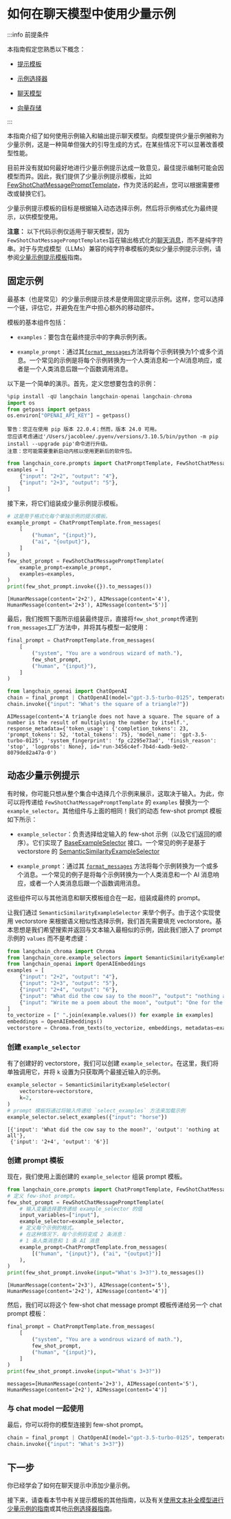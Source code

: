 # 如何在聊天模型中使用少量示例

:::info 前提条件

本指南假定您熟悉以下概念：

- [提示模板](/docs/concepts/#prompt-templates)

- [示例选择器](/docs/concepts/#example-selectors)

- [聊天模型](/docs/concepts/#chat-model)

- [向量存储](/docs/concepts/#vectorstores)

:::

本指南介绍了如何使用示例输入和输出提示聊天模型。向模型提供少量示例被称为少量示例，这是一种简单但强大的引导生成的方式，在某些情况下可以显著改善模型性能。

目前并没有就如何最好地进行少量示例提示达成一致意见，最佳提示编制可能会因模型而异。因此，我们提供了少量示例提示模板，比如[FewShotChatMessagePromptTemplate](https://api.python.langchain.com/en/latest/prompts/langchain_core.prompts.few_shot.FewShotChatMessagePromptTemplate.html?highlight=fewshot#langchain_core.prompts.few_shot.FewShotChatMessagePromptTemplate)，作为灵活的起点，您可以根据需要修改或替换它们。

少量示例提示模板的目标是根据输入动态选择示例，然后将示例格式化为最终提示，以供模型使用。

**注意：** 以下代码示例仅适用于聊天模型，因为`FewShotChatMessagePromptTemplates`旨在输出格式化的[聊天消息](/docs/concepts/#message-types)，而不是纯字符串。对于与完成模型（LLMs）兼容的纯字符串模板的类似少量示例提示示例，请参阅[少量示例提示模板](/docs/how_to/few_shot_examples/)指南。

## 固定示例

最基本（也是常见）的少量示例提示技术是使用固定提示示例。这样，您可以选择一个链，评估它，并避免在生产中担心额外的移动部件。

模板的基本组件包括：

- `examples`：要包含在最终提示中的字典示例列表。

- `example_prompt`：通过其[`format_messages`](https://api.python.langchain.com/en/latest/prompts/langchain_core.prompts.chat.ChatPromptTemplate.html?highlight=format_messages#langchain_core.prompts.chat.ChatPromptTemplate.format_messages)方法将每个示例转换为1个或多个消息。一个常见的示例是将每个示例转换为一个人类消息和一个AI消息响应，或者是一个人类消息后跟一个函数调用消息。

以下是一个简单的演示。首先，定义您想要包含的示例：

```python
%pip install -qU langchain langchain-openai langchain-chroma
import os
from getpass import getpass
os.environ["OPENAI_API_KEY"] = getpass()
```

```output
警告：您正在使用 pip 版本 22.0.4；然而，版本 24.0 可用。
您应该考虑通过'/Users/jacoblee/.pyenv/versions/3.10.5/bin/python -m pip install --upgrade pip'命令进行升级。
注意：您可能需要重新启动内核以使用更新后的软件包。
```

```python
from langchain_core.prompts import ChatPromptTemplate, FewShotChatMessagePromptTemplate
examples = [
    {"input": "2+2", "output": "4"},
    {"input": "2+3", "output": "5"},
]
```

接下来，将它们组装成少量示例提示模板。

```python
# 这是用于格式化每个单独示例的提示模板。
example_prompt = ChatPromptTemplate.from_messages(
    [
        ("human", "{input}"),
        ("ai", "{output}"),
    ]
)
few_shot_prompt = FewShotChatMessagePromptTemplate(
    example_prompt=example_prompt,
    examples=examples,
)
print(few_shot_prompt.invoke({}).to_messages())
```

```output
[HumanMessage(content='2+2'), AIMessage(content='4'), HumanMessage(content='2+3'), AIMessage(content='5')]
```

最后，我们按照下面所示组装最终提示，直接将`few_shot_prompt`传递到`from_messages`工厂方法中，并将其与模型一起使用：

```python
final_prompt = ChatPromptTemplate.from_messages(
    [
        ("system", "You are a wondrous wizard of math."),
        few_shot_prompt,
        ("human", "{input}"),
    ]
)
```

```python
from langchain_openai import ChatOpenAI
chain = final_prompt | ChatOpenAI(model="gpt-3.5-turbo-0125", temperature=0.0)
chain.invoke({"input": "What's the square of a triangle?"})
```

```output
AIMessage(content='A triangle does not have a square. The square of a number is the result of multiplying the number by itself.', response_metadata={'token_usage': {'completion_tokens': 23, 'prompt_tokens': 52, 'total_tokens': 75}, 'model_name': 'gpt-3.5-turbo-0125', 'system_fingerprint': 'fp_c2295e73ad', 'finish_reason': 'stop', 'logprobs': None}, id='run-3456c4ef-7b4d-4adb-9e02-8079de82a47a-0')
```

## 动态少量示例提示

有时候，你可能只想从整个集合中选择几个示例来展示，这取决于输入。为此，你可以将传递给 `FewShotChatMessagePromptTemplate` 的 `examples` 替换为一个 `example_selector`。其他组件与上面的相同！我们的动态 few-shot prompt 模板如下所示：

- `example_selector`：负责选择给定输入的 few-shot 示例（以及它们返回的顺序）。它们实现了 [BaseExampleSelector](https://api.python.langchain.com/en/latest/example_selectors/langchain_core.example_selectors.base.BaseExampleSelector.html?highlight=baseexampleselector#langchain_core.example_selectors.base.BaseExampleSelector) 接口。一个常见的例子是基于 vectorstore 的 [SemanticSimilarityExampleSelector](https://api.python.langchain.com/en/latest/example_selectors/langchain_core.example_selectors.semantic_similarity.SemanticSimilarityExampleSelector.html?highlight=semanticsimilarityexampleselector#langchain_core.example_selectors.semantic_similarity.SemanticSimilarityExampleSelector)

- `example_prompt`：通过其 [`format_messages`](https://api.python.langchain.com/en/latest/prompts/langchain_core.prompts.chat.ChatPromptTemplate.html?highlight=chatprompttemplate#langchain_core.prompts.chat.ChatPromptTemplate.format_messages) 方法将每个示例转换为一个或多个消息。一个常见的例子是将每个示例转换为一个人类消息和一个 AI 消息响应，或者一个人类消息后跟一个函数调用消息。

这些组件可以与其他消息和聊天模板组合在一起，组装成最终的 prompt。

让我们通过 `SemanticSimilarityExampleSelector` 来举个例子。由于这个实现使用 vectorstore 来根据语义相似性选择示例，我们首先需要填充 vectorstore。基本思想是我们希望搜索并返回与文本输入最相似的示例，因此我们嵌入了 prompt 示例的 `values` 而不是考虑键：

```python
from langchain_chroma import Chroma
from langchain_core.example_selectors import SemanticSimilarityExampleSelector
from langchain_openai import OpenAIEmbeddings
examples = [
    {"input": "2+2", "output": "4"},
    {"input": "2+3", "output": "5"},
    {"input": "2+4", "output": "6"},
    {"input": "What did the cow say to the moon?", "output": "nothing at all"},
    {"input": "Write me a poem about the moon", "output": "One for the moon, and one for me, who are we to talk about the moon?"},
]
to_vectorize = [" ".join(example.values()) for example in examples]
embeddings = OpenAIEmbeddings()
vectorstore = Chroma.from_texts(to_vectorize, embeddings, metadatas=examples)
```

### 创建 `example_selector`

有了创建好的 vectorstore，我们可以创建 `example_selector`。在这里，我们将单独调用它，并将 `k` 设置为只获取两个最接近输入的示例。

```python
example_selector = SemanticSimilarityExampleSelector(
    vectorstore=vectorstore,
    k=2,
)
# prompt 模板将通过将输入传递给 `select_examples` 方法来加载示例
example_selector.select_examples({"input": "horse"})
```

```output
[{'input': 'What did the cow say to the moon?', 'output': 'nothing at all'},
 {'input': '2+4', 'output': '6'}]
```

### 创建 prompt 模板

现在，我们使用上面创建的 `example_selector` 组装 prompt 模板。

```python
from langchain_core.prompts import ChatPromptTemplate, FewShotChatMessagePromptTemplate
# 定义 few-shot prompt。
few_shot_prompt = FewShotChatMessagePromptTemplate(
    # 输入变量选择要传递给 example_selector 的值
    input_variables=["input"],
    example_selector=example_selector,
    # 定义每个示例的格式。
    # 在这种情况下，每个示例将变成 2 条消息：
    # 1 条人类消息和 1 条 AI 消息
    example_prompt=ChatPromptTemplate.from_messages(
        [("human", "{input}"), ("ai", "{output}")]
    ),
)
print(few_shot_prompt.invoke(input="What's 3+3?").to_messages())
```

```output
[HumanMessage(content='2+3'), AIMessage(content='5'), HumanMessage(content='2+2'), AIMessage(content='4')]
```

然后，我们可以将这个 few-shot chat message prompt 模板传递给另一个 chat prompt 模板：

```python
final_prompt = ChatPromptTemplate.from_messages(
    [
        ("system", "You are a wondrous wizard of math."),
        few_shot_prompt,
        ("human", "{input}"),
    ]
)
print(few_shot_prompt.invoke(input="What's 3+3?"))
```

```output
messages=[HumanMessage(content='2+3'), AIMessage(content='5'), HumanMessage(content='2+2'), AIMessage(content='4')]
```

### 与 chat model 一起使用

最后，你可以将你的模型连接到 few-shot prompt。

```python
chain = final_prompt | ChatOpenAI(model="gpt-3.5-turbo-0125", temperature=0.0)
chain.invoke({"input": "What's 3+3?"})
```

## 下一步

你已经学会了如何在聊天提示中添加少量示例。

接下来，请查看本节中有关提示模板的其他指南，以及有关[使用文本补全模型进行少量示例的指南](/docs/how_to/few_shot_examples)或其他[示例选择器指南](/docs/how_to/example_selectors/)。